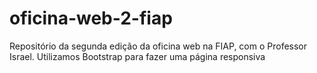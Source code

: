 # oficina-web-2-fiap
Repositório da segunda edição da oficina web na FIAP, com o Professor Israel. Utilizamos Bootstrap para fazer uma página responsiva

